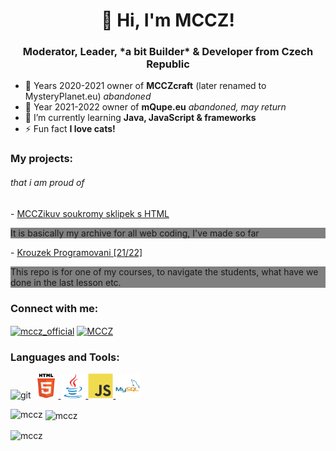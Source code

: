 <h1 align="center">👋 Hi, I'm MCCZ!</h1>
<h3 align="center">Moderator, Leader, *a bit Builder* & Developer from Czech Republic</h3>

- 🥇 Years 2020-2021 owner of **MCCZcraft** (later renamed to MysteryPlanet.eu) *abandoned*
- 🥇 Year 2021-2022 owner of **mQupe.eu** *abandoned, may return*
- 🌱 I’m currently learning **Java, JavaScript & frameworks**
- ⚡ Fun fact **I love cats!**

<h3>My projects:</h3>
<h6><i>that i am proud of</i></h6>
- <a href="https://github.com/MCCZik/MCCZikuv-soukromy-sklipek-s-HTML">MCCZikuv soukromy sklipek s HTML</a>
<p style="background-color: gray;"> It is basically my archive for all web coding, I've made so far</p>
- <a href="https://github.com/MCCZik/Krouzek-Programovani-22">Krouzek Programovani [21/22]</a>
<p style="background-color: gray;"> This repo is for one of my courses, to navigate the students, what have we done in the last lesson etc.</p>


<h3 align="left">Connect with me:</h3>
<p align="left">
<a href="https://instagram.com/mccz_official" target="blank"><img align="center" src="https://raw.githubusercontent.com/rahuldkjain/github-profile-readme-generator/master/src/images/icons/Social/instagram.svg" alt="mccz_official" height="30" width="40" /></a>
<a href="https://www.youtube.com/MCCZ1" target="blank"><img align="center" src="https://raw.githubusercontent.com/rahuldkjain/github-profile-readme-generator/master/src/images/icons/Social/youtube.svg" alt="MCCZ" height="30" width="40" /></a>
</p>

<h3 align="left">Languages and Tools:</h3>
<img src="https://www.vectorlogo.zone/logos/git-scm/git-scm-icon.svg" alt="git" width="40" height="40"/> </a> <a href="https://www.w3.org/html/" target="_blank" rel="noreferrer"> <img src="https://raw.githubusercontent.com/devicons/devicon/master/icons/html5/html5-original-wordmark.svg" alt="html5" width="40" height="40"/> </a> <a href="https://www.java.com" target="_blank" rel="noreferrer"> <img src="https://raw.githubusercontent.com/devicons/devicon/master/icons/java/java-original.svg" alt="java" width="40" height="40"/> </a> <a href="https://developer.mozilla.org/en-US/docs/Web/JavaScript" target="_blank" rel="noreferrer"> <img src="https://raw.githubusercontent.com/devicons/devicon/master/icons/javascript/javascript-original.svg" alt="javascript" width="40" height="40"/> </a> <a href="https://www.mysql.com/" target="_blank" rel="noreferrer"> <img src="https://raw.githubusercontent.com/devicons/devicon/master/icons/mysql/mysql-original-wordmark.svg" alt="mysql" width="40" height="40"/></a>

<p><img align="left" src="https://github-readme-stats.vercel.app/api/top-langs?username=mcczik&show_icons=true&locale=en&layout=compact" alt="mccz" /></p>

<p>&nbsp;<img align="center" src="https://github-readme-stats.vercel.app/api?username=mcczik&show_icons=true&locale=en" alt="mccz" /></p>

<p><img align="center" src="https://github-readme-streak-stats.herokuapp.com/?user=mcczik&" alt="mccz" /></p>

